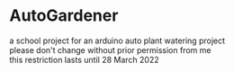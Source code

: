 # AutoGardener
a school project for an arduino auto plant watering project  
please don't change without prior permission from me  
this restriction lasts until 28 March 2022  
